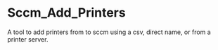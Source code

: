 # Sccm_Add_Printers
A tool to add printers from to sccm using a csv, direct name, or from a printer server.
